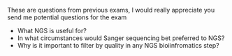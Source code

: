 These are questions from previous exams, I would really appreciate you send me potential questions for the exam

- What NGS is useful for?
- In what circumstances would Sanger sequencing bet preferred to NGS?
- Why is it important to filter by quality in any NGS bioiinfromatics step?
